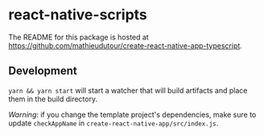 # react-native-scripts

The README for this package is hosted at https://github.com/mathieudutour/create-react-native-app-typescript.

## Development

`yarn && yarn start` will start a watcher that will build artifacts and place them in the build directory.

*Warning*: if you change the template project's dependencies, make sure to update `checkAppName` in `create-react-native-app/src/index.js`.
